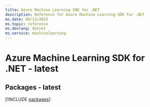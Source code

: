 ```yaml
---
title: Azure Machine Learning SDK for .NET
description: Reference for Azure Machine Learning SDK for .NET
ms.date: 06/13/2025
ms.topic: reference
ms.devlang: dotnet
ms.service: machinelearning
---
```

# Azure Machine Learning SDK for .NET - latest
## Packages - latest
[!INCLUDE [packages](machine-learning-index.md)]